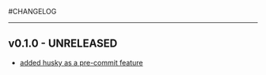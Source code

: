 #CHANGELOG
___
## v0.1.0 - UNRELEASED

 - [added husky as a pre-commit feature](https://coaxsoftware.atlassian.net/browse/master) 
